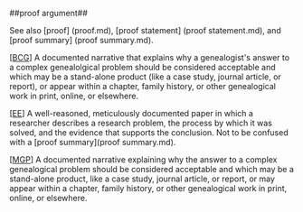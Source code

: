 ##proof argument##

See also [proof] (proof.md), [proof statement] (proof statement.md), and [proof summary] (proof summary.md).

\[[BCG](SOURCES.md#BCG)\] A documented narrative that explains why a genealogist's answer to a complex genealolgical problem should be considered acceptable and which may be a stand-alone product (like a case study, journal article, or report), or  appear within a chapter, family history, or other genealogical work in print, online, or elsewhere.

\[[EE](SOURCES.md#EE)\]  A well-reasoned, meticulously documented paper in which a researcher describes a research problem, the process by which it was solved, and the evidence that supports the conclusion. Not to be confused with a [proof summary](proof summary.md).

\[[MGP](SOURCES.md#MGP)\] A documented narrative explaining why the answer to a complex genealogical problem should be considered acceptable and which may be a stand-alone product, like a case study, journal article, or report, or may appear within a chapter, family history, or other genealogical work in print, online, or elsewhere.

